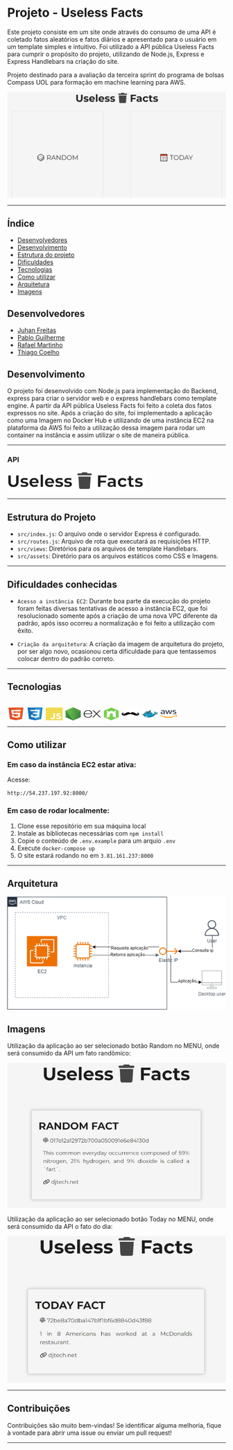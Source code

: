 # Projeto - Useless Facts

Este projeto consiste em um site onde através do consumo de uma API é coletado fatos aleatórios e fatos diários e apresentado para o usuário em um template simples e intuitivo. Foi utilizado a API pública Useless Facts para cumprir o propósito do projeto, utilizando de Node.js, Express e Express Handlebars na criação do site.

Projeto destinado para a avaliação da terceira sprint do programa de bolsas Compass UOL para formação em machine learning para AWS.


<img src="src/assets/images/UselessFactsInicio.jpeg">

***

## Índice

- [Desenvolvedores](#desenvolvedores)
- [Desenvolvimento](#desenvolvimento)
- [Estrutura do projeto](#estrutura-do-projeto)
- [Dificuldades](#dificuldades-conhecidas)
- [Tecnologias](#tecnologias)
- [Como utilizar](#como-utilizar)
- [Arquitetura](#arquitetura)
- [Imagens](#imagens)

## Desenvolvedores

- <a href="https://github.com/juhanfreitas">Juhan Freitas</a>
- <a href="https://github.com/21babyhulk">Pablo Guilherme</a>
- <a href="https://github.com/ratelp">Rafael Martinho</a>
- <a href="https://github.com/thiagocoelhoo">Thiago Coelho</a>

## Desenvolvimento

O projeto foi desenvolvido com Node.js para implementação do Backend, express para criar o servidor web e o express handlebars como template engine. A partir da API pública Useless Facts foi feito a coleta dos fatos expressos no site. Após a criação do site, foi implementado a aplicação como uma Imagem no Docker Hub e utilizando de uma instância EC2 na plataforma da AWS foi feito a utilização dessa imagem para rodar um container na instância e assim utilizar o site de maneira pública.

***

### API

<a style = "text-decoration: none; color: #1C1C1C;" href="https://uselessfacts.jsph.pl/"><img src="src/assets/images/UselessFactsLogo.png"></a>

***

## Estrutura do Projeto

- `src/index.js`: O arquivo onde o servidor Express é configurado.
- `src/routes.js`: Arquivo de rota que executará as requisições HTTP.
- `src/views`: Diretórios para os arquivos de template Handlebars.
- `src/assets`: Diretório para os arquivos estáticos como CSS e Imagens.


***

## Dificuldades conhecidas

- `Acesso a instância EC2`: Durante boa parte da execução do projeto foram feitas diversas tentativas de acesso a instância EC2, que foi resolucionado somente após a criação de uma nova VPC diferente da padrão, após isso ocorreu a normalização e foi feito a utilização com êxito.

- `Criação da arquitetura`: A criação da imagem de arquitetura do projeto, por ser algo novo, ocasionou certa dificuldade para que tentassemos colocar dentro do padrão correto.

***

## Tecnologias

<div style="display: inline_block"><br>
  <a href="https://developer.mozilla.org/en-US/docs/Web/HTML"><img align="center" alt="HTML" height="30" width="40" src="https://raw.githubusercontent.com/devicons/devicon/master/icons/html5/html5-original.svg"></a>
  <a href="https://www.w3schools.com/cssref/index.php"><img align="center" alt="CSS" height="30" width="40" src="https://raw.githubusercontent.com/devicons/devicon/master/icons/css3/css3-original.svg"></a>
  <a href="https://developer.mozilla.org/en-US/docs/Web/JavaScript"><img align="center" alt="Js" height="30" width="40" src="https://raw.githubusercontent.com/devicons/devicon/master/icons/javascript/javascript-plain.svg"></a>
  <a href="https://nodejs.org/docs/latest/api/"><img align="center" alt="Nodejs" height="30" width="40" src="https://raw.githubusercontent.com/devicons/devicon/master/icons/nodejs/nodejs-original.svg"></a>
  <a href="https://expressjs.com/pt-br/"><img align="center" alt="Express" height="30" width="40" src="https://raw.githubusercontent.com/devicons/devicon/master/icons/express/express-original.svg"></a>
  <a href="https://github.com/remy/nodemon#nodemon"><img align="center" alt="Nodemon" height="30" width="40" src="https://raw.githubusercontent.com/devicons/devicon/master/icons/nodemon/nodemon-plain.svg"></a>
  <a href="https://handlebarsjs.com/guide/"><img align="center" alt="Handlebars" height="30" width="40" src="https://raw.githubusercontent.com/devicons/devicon/master/icons/handlebars/handlebars-original.svg"></a>
  <a href="https://www.docker.com/"><img align="center" alt="Docker" height="30" width="40" src="https://raw.githubusercontent.com/devicons/devicon/master/icons/docker/docker-original.svg"></a>
  <a href="https://aws.amazon.com/pt/"><img align="center" alt="AWS" height="30" width="40" src="https://raw.githubusercontent.com/devicons/devicon/master/icons/amazonwebservices/amazonwebservices-original-wordmark.svg"></a>
  
</div>

***

## Como utilizar

### Em caso da instância EC2 estar ativa:

Acesse: 
```
http://54.237.197.92:8000/
```

### Em caso de rodar localmente:
1. Clone esse repositório em sua máquina local
2. Instale as bibliotecas necessárias com `npm install`
3. Copie o conteúdo de `.env.example` para um arquio `.env`
3. Execute `docker-compose up`
4. O site estará rodando no em `3.81.161.237:8000`

***

## Arquitetura

<img src="src/assets/images/ArquiteturaSprint3.png">

## Imagens

Utilização da aplicação ao ser selecionado botão Random no MENU, onde será consumido da API um fato randômico:

<img src="src/assets/images/UselessFactsRandom.jpeg">

Utilização da aplicação ao ser selecionado botão Today no MENU, onde será consumido da API o fato do dia:

<img src="src/assets/images/UselessFactsToday.jpeg">

***

## Contribuições

Contribuições são muito bem-vindas! Se identificar alguma melhoria, fique à vontade para abrir uma issue ou enviar um pull request!

***
